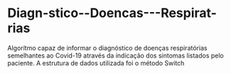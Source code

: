 # Diagn-stico--Doencas---Respirat-rias
Algorítmo capaz de informar o diagnóstico de doenças respiratórias semelhantes ao Covid-19  através da indicação dos sintomas listados pelo paciente. 
A estrutura de dados utilizada foi o método Switch 
